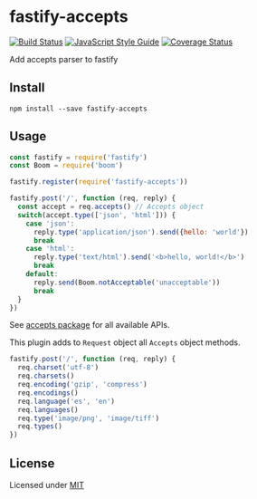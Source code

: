 # fastify-accepts

[![Build Status](https://travis-ci.org/fastify/fastify-accepts.svg?branch=master)](https://travis-ci.org/fastify/fastify-accepts)
[![JavaScript Style Guide](https://img.shields.io/badge/code_style-standard-brightgreen.svg)](https://standardjs.com)
[![Coverage Status](https://coveralls.io/repos/github/fastify/fastify-accepts/badge.svg?branch=feature%2Fshortcuts)](https://coveralls.io/github/fastify/fastify-accepts?branch=feature%2Fshortcuts)

Add accepts parser to fastify

## Install

`npm install --save fastify-accepts`

## Usage

```js
const fastify = require('fastify')
const Boom = require('boom')

fastify.register(require('fastify-accepts'))

fastify.post('/', function (req, reply) {
  const accept = req.accepts() // Accepts object
  switch(accept.type(['json', 'html'])) {
    case 'json':
      reply.type('application/json').send({hello: 'world'})
      break
    case 'html':
      reply.type('text/html').send('<b>hello, world!</b>')
      break
    default:
      reply.send(Boom.notAcceptable('unacceptable'))
      break
  }
})
```

See [accepts package](https://www.npmjs.com/package/accepts) for all available APIs.

This plugin adds to `Request` object all `Accepts` object methods.

```js
fastify.post('/', function (req, reply) {
  req.charset('utf-8')
  req.charsets()
  req.encoding('gzip', 'compress')
  req.encodings()
  req.language('es', 'en')
  req.languages()
  req.type('image/png', 'image/tiff')
  req.types()
})
```

## License

Licensed under [MIT](./LICENSE)
